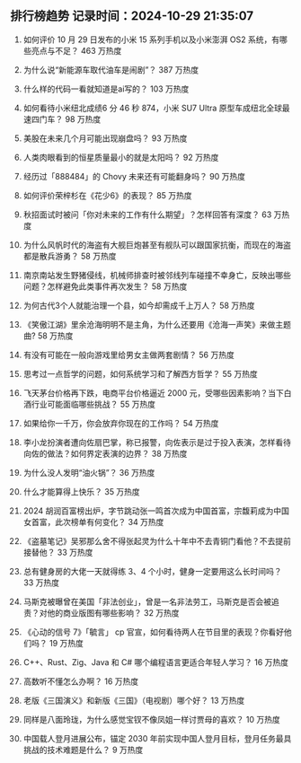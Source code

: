 
## 排行榜趋势 记录时间：2024-10-29 21:35:07
  
  1. 如何评价 10 月 29 日发布的小米 15 系列手机以及小米澎湃 OS2 系统，有哪些亮点与不足？ 463 万热度
    
  2. 为什么说“新能源车取代油车是闹剧”？ 387 万热度
    
  3. 什么样的代码一看就知道是ai写的？ 103 万热度
    
  4. 如何看待小米纽北成绩6 分 46 秒 874，小米 SU7 Ultra 原型车成纽北全球最速四门车？ 98 万热度
    
  5. 美股在未来几个月可能出现崩盘吗？ 93 万热度
    
  6. 人类肉眼看到的恒星质量最小的就是太阳吗？ 92 万热度
    
  7. 经历过「888484」的 Chovy 未来还有可能翻身吗？ 90 万热度
    
  8. 如何评价荣梓杉在《花少6》的表现？ 85 万热度
    
  9. 秋招面试时被问「你对未来的工作有什么期望」？怎样回答有深度？ 63 万热度
    
  10. 为什么风帆时代的海盗有大舰巨炮甚至有舰队可以跟国家抗衡，而现在的海盗都是散兵游勇？ 58 万热度
    
  11. 南京南站发生野猪侵线，机械师排查时被邻线列车碰撞不幸身亡，反映出哪些问题？怎样避免此类事件再次发生？ 58 万热度
    
  12. 为何古代3个人就能治理一个县，如今却需成千上万人？ 58 万热度
    
  13. 《笑傲江湖》里余沧海明明不是主角，为什么还要用《沧海一声笑》来做主题曲? 58 万热度
    
  14. 有没有可能在一般向游戏里给男女主做两套剧情？ 56 万热度
    
  15. 思考过一点哲学的问题，如何系统学习和了解西方哲学？ 55 万热度
    
  16. 飞天茅台价格再下跌，电商平台价格逼近 2000 元，受哪些因素影响？当下白酒行业可能面临哪些挑战？ 55 万热度
    
  17. 如果给你一千万，你会放弃你现在的工作吗？ 54 万热度
    
  18. 李小龙扮演者遭向佐扇巴掌，称已报警，向佐表示是过于投入表演，怎样看待向佐的做法？如何界定表演的边界？ 38 万热度
    
  19. 为什么没人发明“油火锅”？ 36 万热度
    
  20. 什么才能算得上快乐？ 35 万热度
    
  21. 2024 胡润百富榜出炉，字节跳动张一鸣首次成为中国首富，宗馥莉成为中国女首富，此次榜单有何变化？ 34 万热度
    
  22. 《盗墓笔记》吴邪那么舍不得张起灵为什么十年中不去青铜门看他？不去提前接替他？ 33 万热度
    
  23. 总有健身房的大佬一天就得练 3、4 个小时，健身一定要用这么长时间吗？ 33 万热度
    
  24. 马斯克被曝曾在美国「非法创业」，曾是一名非法劳工，马斯克是否会被追责？对他的商业版图有哪些影响？ 32 万热度
    
  25. 《心动的信号 7》「毓言」 cp 官宣，如何看待两人在节目里的表现？你看好他们吗？ 19 万热度
    
  26. C++、Rust、Zig、Java 和 C# 哪个编程语言更适合年轻人学习？ 16 万热度
    
  27. 高数听不懂怎么办啊？ 16 万热度
    
  28. 老版《三国演义》和新版《三国》（电视剧）哪个好？ 13 万热度
    
  29. 同样是八面玲珑，为什么感觉宝钗不像凤姐一样讨贾母的喜欢？ 10 万热度
    
  30. 中国载人登月进展公布，锚定 2030 年前实现中国人登月目标，登月任务最具挑战的技术难题是什么？ 9 万热度
    